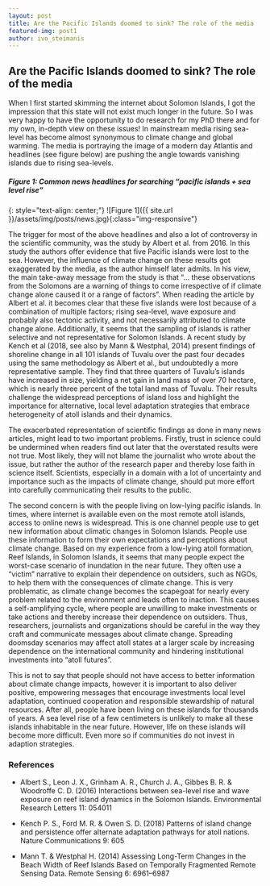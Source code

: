 ```yaml
---
layout: post
title: Are the Pacific Islands doomed to sink? The role of the media
featured-img: post1
author: ivo_steimanis
---
```


## Are the Pacific Islands doomed to sink? The role of the media

When I first started skimming the internet about Solomon Islands, I got the impression that this state will not exist much longer in the future. So I was very happy to have the opportunity to do research for my PhD there and for my own, in-depth view on these issues!
In mainstream media rising sea-level has become almost synonymous to climate change and global warming. The media is portraying the image of a modern day Atlantis and headlines (see figure below) are pushing the angle towards vanishing islands due to rising sea-levels.

##### Figure 1: Common news headlines for searching “pacific islands + sea level rise”
{: style="text-align: center;"}
![Figure 1]({{ site.url }}/assets/img/posts/news.jpg){:class="img-responsive"}

The trigger for most of the above headlines and also a lot of controversy in the scientific community, was the study by Albert et al. from 2016. In this study the authors offer evidence that five Pacific islands were lost to the sea. However, the influence of climate change on these results got exaggerated by the media, as the author himself later admits. In his view, the main take-away message from the study is that “... these observations from the Solomons are a warning of things to come irrespective of if climate change alone caused it or a range of factors”. When reading the article by Albert et al. it becomes clear that these five islands were lost because of a combination of multiple factors; rising sea-level, wave exposure and probably also tectonic activity, and not necessarily attributed to climate change alone. Additionally, it seems that the sampling of islands is rather selective and not representative for Solomon Islands. A recent study by Kench et al (2018, see also by Mann & Westphal, 2014) present findings of shoreline change in all 101 islands of Tuvalu over the past four decades using the same methodology as Albert et al., but undoubtedly a more representative sample. They find that three quarters of Tuvalu’s islands have increased in size, yielding a net gain in land mass of over 70 hectare, which is nearly three percent of the total land mass of Tuvalu. Their results challenge the widespread perceptions of island loss and highlight the importance for alternative, local level adaptation strategies that embrace heterogeneity of atoll islands and their dynamics.

The exacerbated representation of scientific findings as done in many news articles, might lead to two important problems. Firstly, trust in science could be undermined when readers find out later that the overstated results were not true. Most likely, they will not blame the journalist who wrote about the issue, but rather the author of the research paper and thereby lose faith in science itself. Scientists, especially in a domain with a lot of uncertainty and importance such as the impacts of climate change, should put more effort into carefully communicating their results to the public. 

The second concern is with the people living on low-lying pacific islands. In times, where internet is available even on the most remote atoll islands, access to online news is widespread. This is one channel people use to get new information about climatic changes in Solomon Islands.  People use these information to form their own expectations and perceptions about climate change. Based on my experience from a low-lying atoll formation, Reef Islands, in Solomon Islands, it seems that many people expect the worst-case scenario of inundation in the near future. They often use a “victim” narrative to explain their dependence on outsiders, such as NGOs, to help them with the consequences of climate change. This is very problematic, as climate change becomes the scapegoat for nearly every problem related to the environment and leads often to inaction. This causes a self-amplifying cycle, where people are unwilling to make investments or take actions and thereby increase their dependence on outsiders.
Thus, researchers, journalists and organizations should be careful in the way they craft and communicate messages about climate change. Spreading doomsday scenarios may affect atoll states at a larger scale by increasing dependence on the international community and hindering institutional investments into “atoll futures”.

This is not to say that people should not have access to better information about climate change impacts, however it is important to also deliver positive, empowering messages that encourage investments local level adaptation, continued cooperation and responsible stewardship of natural resources. After all, people have been living on these islands for thousands of years. A sea level rise of a few centimeters is unlikely to make all these islands inhabitable in the near future. However, life on these islands will become more difficult. Even more so if communities do not invest in adaption strategies.
### References


- Albert S., Leon J. X., Grinham A. R., Church J. A., Gibbes B. R. & Woodroffe C. D. (2016) Interactions between sea-level rise and wave exposure on reef island dynamics in the Solomon Islands. Environmental Research Letters 11: 054011


- Kench P. S., Ford M. R. & Owen S. D. (2018) Patterns of island change and persistence offer alternate adaptation pathways for atoll nations. Nature Communications 9: 605


- Mann T. & Westphal H. (2014) Assessing Long-Term Changes in the Beach Width of Reef Islands Based on Temporally Fragmented Remote Sensing Data. Remote Sensing 6: 6961–6987



